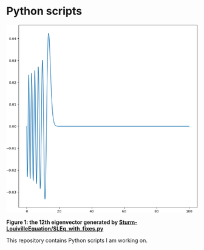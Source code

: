 # Python scripts
![Eigenvector 12](Sturm-LouivilleEquation/12th_eigenvector.png)

**Figure 1: the 12th eigenvector generated by [Sturm-LouivilleEquation/SLEq_with_fixes.py](Sturm-LouivilleEquation/SLEq_with_fixes.py)**

This repository contains Python scripts I am working on.
